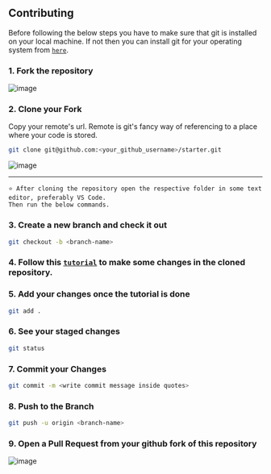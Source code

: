 ## Contributing

Before following the below steps you have to make sure that git is installed on your local machine. If not then you can install git for your operating system from [`here`](https://git-scm.com/downloads).

### 1. Fork the repository

![image](https://user-images.githubusercontent.com/74975876/144396567-6115e7c8-e610-470e-bcce-4c8ff1d8204b.png)


### 2. Clone your Fork

Copy your remote's url. Remote is git's fancy way of referencing to a place where your code is stored.
```sh
git clone git@github.com:<your_github_username>/starter.git
```
![image](https://user-images.githubusercontent.com/74975876/144397088-f26691ef-fede-45be-90aa-ba8e93c895c6.png)

<hr>

`⭐ After cloning the repository open the respective folder in some text editor, preferably VS Code.`  
`Then run the below commands.`

### 3. Create a new branch and check it out

```sh
git checkout -b <branch-name> 
```

### 4. Follow this [`tutorial`](https://github.com/konoha-developers/starter/blob/main/TUTORIAL.md) to make some changes in the cloned repository.

### 5. Add your changes once the tutorial is done

```sh
git add .
```

### 6. See your staged changes

```sh
git status
```

### 7. Commit your Changes

```sh
git commit -m <write commit message inside quotes>
```

### 8. Push to the Branch 

```sh
git push -u origin <branch-name>
```

### 9. Open a Pull Request from your github fork of this repository

![image](https://user-images.githubusercontent.com/74975876/144400339-da6795a5-e9c8-4c4e-9bb5-adc10db675f9.png)

